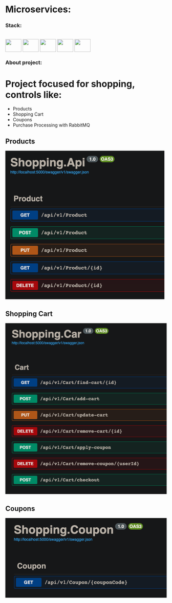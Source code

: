 # Microservices:
### Stack:

<div style="display: inline_block"><br>
  <img align="center" height="40" width="50" src="https://cdn.jsdelivr.net/gh/devicons/devicon/icons/csharp/csharp-original.svg" />
  <img align="center" height="40" width="50" src="https://cdn.jsdelivr.net/gh/devicons/devicon/icons/docker/docker-original.svg" />    
  <img align="center" height="40" width="50" src="https://cdn.jsdelivr.net/gh/devicons/devicon/icons/kubernetes/kubernetes-plain.svg" />
  <img align="center" height="40" width="50" src="https://cdn.jsdelivr.net/gh/devicons/devicon/icons/mysql/mysql-original.svg" />
  <img align="center" height="40" width="50" src="https://icon.icepanel.io/Technology/svg/RabbitMQ.svg" />
</div>

### About project:

# Project focused for shopping, controls like:

- Products
- Shopping Cart
- Coupons
- Purchase Processing with RabbitMQ

## Products

 ![Shopping.Api](https://github.com/LuizGustavoSena/Microservices/blob/main/images/Shopping.Api.png)

 ## Shopping Cart

 ![Shopping.Car](https://github.com/LuizGustavoSena/Microservices/blob/main/images/Shopping.Car.png)

 ## Coupons

 ![Shopping.Coupon](https://github.com/LuizGustavoSena/Microservices/blob/main/images/Shopping.Coupon.png)